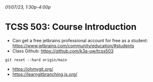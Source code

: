 _01/07/23, 1:30p-4:00p_

# TCSS 503: Course Introduction

- Can get a free jetbrains professional account for free as a student: https://www.jetbrains.com/community/education/#students
- Class Github: https://github.com/k3a-uw/tcss503


`git reset --hard origin/main`


- https://ohmygit.org/
- https://learngitbranching.js.org/

